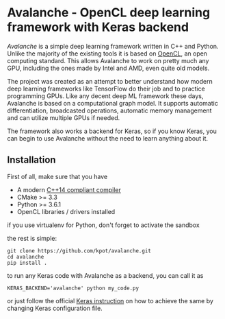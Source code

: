 Avalanche - OpenCL deep learning framework with Keras backend
===================================================================
*Avalanche* is a simple deep learning framework written in C++ and Python.
Unlike the majority of the existing tools it is based on [OpenCL](https://en.wikipedia.org/wiki/OpenCL),
an open computing standard. This allows Avalanche to work on pretty
much any GPU, including the ones made by Intel and AMD, even quite old models.

The project was created as an attempt to better understand how modern deep learning
frameworks like TensorFlow do their job and to practice programming GPUs.
Like any decent deep ML framework these days,
Avalanche is based on a computational graph model. It supports
automatic differentiation, broadcasted operations, automatic memory management
and can utilize multiple GPUs if needed.

The framework also works a backend for Keras, so if you know Keras, you can begin to use
Avalanche without the need to learn anything about it.

Installation
------------
First of all, make sure that you have

- A modern [C++14 compliant compiler](https://en.cppreference.com/w/cpp/compiler_support)
- CMake >= 3.3
- Python >= 3.6.1
- OpenCL libraries / drivers installed

if you use virtualenv for Python, don't forget to activate the sandbox

the rest is simple:

    git clone https://github.com/kpot/avalanche.git
    cd avalanche
    pip install .

to run any Keras code with Avalanche as a backend, you can call it as

    KERAS_BACKEND='avalanche' python my_code.py

or just follow the official
[Keras instruction](https://keras.io/backend/#switching-from-one-backend-to-another)
on how to achieve the same by changing Keras configuration file.

